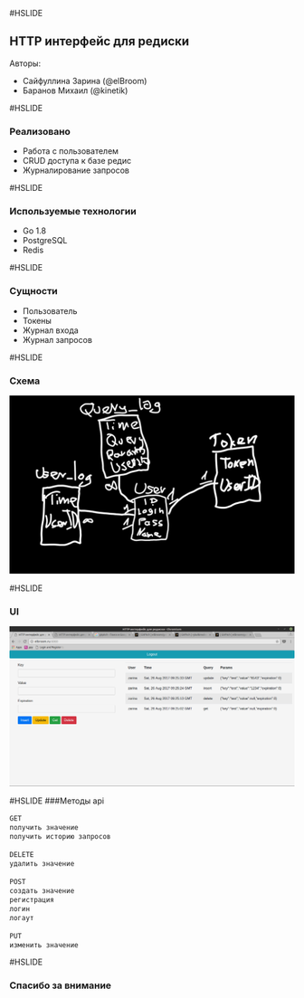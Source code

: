 #HSLIDE
## HTTP интерфейс для редиски

Авторы:
  * Сайфуллина Зарина (@elBroom)
  * Баранов Михаил (@kinetik)

#HSLIDE
### Реализовано
  * Работа с пользователем
  * CRUD доступа к базе редис
  * Журналирование запросов

#HSLIDE
### Используемые технологии
- Go 1.8
- PostgreSQL
- Redis

#HSLIDE
### Сущности
  * Пользователь
  * Токены
  * Журнал входа
  * Журнал запросов
  
#HSLIDE
### Схема
<img src="presentation/assets/img/schema.jpg" alt="schema"/>

#HSLIDE
### UI
<img src="presentation/assets/img/ui.png" alt="ui"/>

#HSLIDE
###Методы api
```
GET
получить значение
получить историю запросов

DELETE
удалить значение

POST
создать значение
регистрация
логин
логаут

PUT
изменить значение

```

#HSLIDE
### Спасибо за внимание